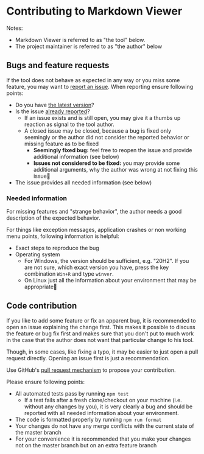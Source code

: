 # Contributing to Markdown Viewer

Notes:

- Markdown Viewer is referred to as "the tool" below.
- The project maintainer is referred to as "the author" below

## Bugs and feature requests

If the tool does not behave as expected in any way or you miss some feature, you may want to [report an issue](https://github.com/c3er/mdview/issues/new/choose). When reporting ensure following points:

- Do you have [the latest version](https://github.com/c3er/mdview/releases/latest)?
- Is the issue [already reported](https://github.com/c3er/mdview/issues?q=)?
    - If an issue exists and is still open, you may give it a thumbs up reaction as signal to the tool author.
    - A closed issue may be closed, because a bug is fixed only seemingly or the author did not consider the reported behavior or missing feature as to be fixed
        - **Seemingly fixed bug:** feel free to reopen the issue and provide additional information (see below)
        - **Issues not considered to be fixed:** you may provide some additional arguments, why the author was wrong at not fixing this issue🙂
- The issue provides all needed information (see below)

### Needed information

For missing features and "strange behavior", the author needs a good description of the expected behavior.

For things like exception messages, application crashes or non working menu points, following information is helpful:

- Exact steps to reproduce the bug
- Operating system
    - For Windows, the version should be sufficient, e.g. "20H2". If you are not sure, which exact version you have, press the key combination `Win+R` and type `winver`.
    - On Linux just all the information about your environment that may be appropriate🙂

## Code contribution

If you like to add some feature or fix an apparent bug, it is recommended to open an issue explaining the change first. This makes it possible to discuss the feature or bug fix first and makes sure that you don't put to much work in the case that the author does not want that particular change to his tool.

Though, in some cases, like fixing a typo, it may be easier to just open a pull request directly. Opening an issue first is just a recommendation.

Use GitHub's [pull request mechanism](https://github.com/c3er/mdview/compare) to propose your contribution.

Please ensure following points:

- All automated tests pass by running `npm test`
    - If a test fails after a fresh clone/checkout on your machine (i.e. without any changes by you), it is very clearly a bug and should be reported with all needed information about your environment.
- The code is formatted properly by running `npm run format`
- Your changes do not have any merge conflicts with the current state of the master branch
- For your convenience it is recommended that you make your changes not on the master branch but on an extra feature branch
